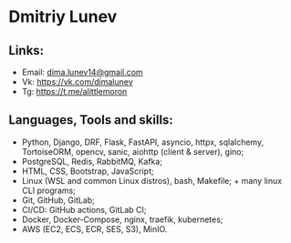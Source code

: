 # Dmitriy Lunev

## Links:
- Email: dima.lunev14@gmail.com
- Vk: https://vk.com/dimalunev
- Tg: https://t.me/alittlemoron

## Languages, Tools and skills:
- Python, Django, DRF, Flask, FastAPI, asyncio, httpx, sqlalchemy, TortoiseORM, opencv, sanic, aiohttp (client & server), gino;
- PostgreSQL, Redis, RabbitMQ, Kafka;
- HTML, CSS, Bootstrap, JavaScript;
- Linux (WSL and common Linux distros), bash, Makefile; + many linux CLI programs;
- Git, GitHub, GitLab;
- CI/CD: GitHub actions, GitLab CI;
- Docker, Docker-Compose, nginx, traefik, kubernetes;
- AWS (EC2, ECS, ECR, SES, S3), MinIO.
